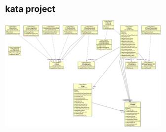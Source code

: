 # kata project

![alt tag](https://raw.githubusercontent.com/adminall/kata_project/master/src/main/resources/uml/kata_uml.png)



